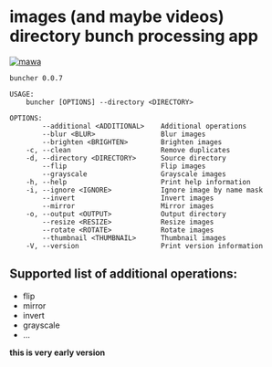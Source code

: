 images (and maybe videos) directory bunch processing app
========================================================

[![mawa](https://github.com/Miezhiko/buncher/actions/workflows/mawa.yml/badge.svg)](https://github.com/Miezhiko/buncher/actions/workflows/mawa.yml)

```
buncher 0.0.7

USAGE:
    buncher [OPTIONS] --directory <DIRECTORY>

OPTIONS:
        --additional <ADDITIONAL>    Additional operations
        --blur <BLUR>                Blur images
        --brighten <BRIGHTEN>        Brighten images
    -c, --clean                      Remove duplicates
    -d, --directory <DIRECTORY>      Source directory
        --flip                       Flip images
        --grayscale                  Grayscale images
    -h, --help                       Print help information
    -i, --ignore <IGNORE>            Ignore image by name mask
        --invert                     Invert images
        --mirror                     Mirror images
    -o, --output <OUTPUT>            Output directory
        --resize <RESIZE>            Resize images
        --rotate <ROTATE>            Rotate images
        --thumbnail <THUMBNAIL>      Thumbnail images
    -V, --version                    Print version information
```

Supported list of additional operations:
----------------------------------------

 - flip
 - mirror
 - invert
 - grayscale
 - ...

**this is very early version**
